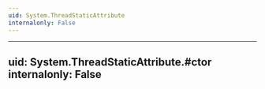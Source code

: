 ```yaml
---
uid: System.ThreadStaticAttribute
internalonly: False
---
```


---
uid: System.ThreadStaticAttribute.#ctor
internalonly: False
---
